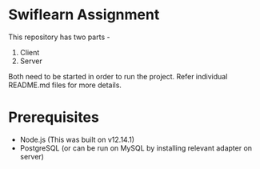 # Swiflearn Assignment

This repository has two parts - 

1. Client
2. Server

Both need to be started in order to run the project. 
Refer individual README.md files for more details.

# Prerequisites

* Node.js (This was built on v12.14.1)
* PostgreSQL (or can be run on MySQL by installing relevant adapter on server)
